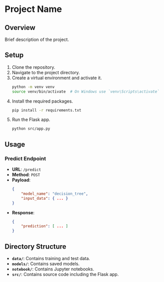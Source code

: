 # Project Name

## Overview

Brief description of the project.

## Setup

1. Clone the repository.
2. Navigate to the project directory.
3. Create a virtual environment and activate it.
    ```bash
    python -m venv venv
    source venv/bin/activate  # On Windows use `venv\Scripts\activate`
    ```
4. Install the required packages.
    ```bash
    pip install -r requirements.txt
    ```
5. Run the Flask app.
    ```bash
    python src/app.py
    ```

## Usage

### Predict Endpoint

- **URL**: `/predict`
- **Method**: `POST`
- **Payload**:
    ```json
    {
        "model_name": "decision_tree",
        "input_data": { ... }
    }
    ```
- **Response**:
    ```json
    {
        "prediction": [ ... ]
    }
    ```

## Directory Structure

- **`data/`**: Contains training and test data.
- **`models/`**: Contains saved models.
- **`notebook/`**: Contains Jupyter notebooks.
- **`src/`**: Contains source code including the Flask app.


